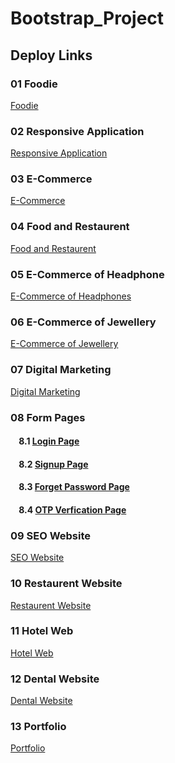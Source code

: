 # Bootstrap_Project
Deploy Links
--------------
### 01 Foodie
  <a href="https://foodiesapps.netlify.app">Foodie</a>

### 02 Responsive Application
  <a href="https://applandingres.netlify.app">Responsive Application</a>

### 03 E-Commerce
  <a href="https://e-commerceoffashion.netlify.app">E-Commerce</a>

### 04 Food and Restaurent
  <a href="https://webofheadphone.netlify.app">Food and Restaurent</a>

### 05 E-Commerce of Headphone
  <a href="https://webofheadphone.netlify.app">E-Commerce of Headphones</a>

### 06 E-Commerce of Jewellery
  <a href="https://e-commerceofjewellery.netlify.app">E-Commerce of Jewellery</a>

### 07 Digital Marketing
  <a href="https://digitalmarketi.netlify.app">Digital Marketing</a>

### 08 Form Pages
  #### &nbsp;&nbsp;&nbsp; 8.1  <a href="https://loginforn.netlify.app">Login Page</a>
  #### &nbsp;&nbsp;&nbsp; 8.2  <a href="https://signuform.netlify.app">Signup Page</a>
  #### &nbsp;&nbsp;&nbsp; 8.3  <a href="https://forgetpasssword.netlify.app">Forget Password Page</a>
  #### &nbsp;&nbsp;&nbsp; 8.4  <a href="https://otpverificat.netlify.app">OTP Verfication Page</a>
  
### 09 SEO Website
  <a href="https://wseowebsite.netlify.app">SEO Website</a>

### 10 Restaurent Website
  <a href="https://foodrestaurentweb.netlify.app">Restaurent Website</a>

### 11 Hotel Web
  <a href="https://hotelmngt.netlify.app">Hotel Web</a>

### 12 Dental Website
  <a href="">Dental Website</a>

### 13 Portfolio 
  <a href="https://plio.netlify.app">Portfolio</a>

<!--<a href="">Fresh Lemon/a>
https://nibooweb.netlify.app/
